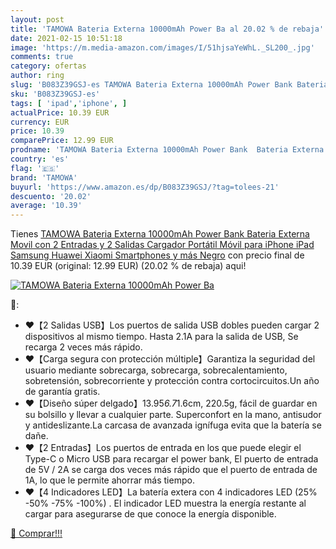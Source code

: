 ```yaml
---
layout: post
title: 'TAMOWA Bateria Externa 10000mAh Power Ba al 20.02 % de rebaja'
date: 2021-02-15 10:51:18
image: 'https://m.media-amazon.com/images/I/51hjsaYeWhL._SL200_.jpg'
comments: true
category: ofertas
author: ring
slug: 'B083Z39GSJ-es TAMOWA Bateria Externa 10000mAh Power Bank Bateria Externa...'
sku: 'B083Z39GSJ-es'
tags: [ 'ipad','iphone', ]
actualPrice: 10.39 EUR
currency: EUR
price: 10.39
comparePrice: 12.99 EUR
prodname: 'TAMOWA Bateria Externa 10000mAh Power Bank  Bateria Externa Movil con 2 Entradas y 2 Salidas Cargador Portátil Móvil para iPhone  iPad  Samsung  Huawei  Xiaomi  Smartphones y más  Negro'
country: 'es'
flag: '🇪🇸'
brand: 'TAMOWA'
buyurl: 'https://www.amazon.es/dp/B083Z39GSJ/?tag=tolees-21'
descuento: '20.02'
average: '10.39'
---
```


Tienes [TAMOWA Bateria Externa 10000mAh Power Bank  Bateria Externa Movil con 2 Entradas y 2 Salidas Cargador Portátil Móvil para iPhone  iPad  Samsung  Huawei  Xiaomi  Smartphones y más  Negro](https://www.amazon.es/dp/B083Z39GSJ/?tag=tolees-21) con precio final de  10.39 EUR (original: 12.99 EUR) (20.02 %  de rebaja) aqui!

[![TAMOWA Bateria Externa 10000mAh Power Ba](https://m.media-amazon.com/images/I/51hjsaYeWhL._SL200_.jpg)](https://www.amazon.es/dp/B083Z39GSJ/?tag=tolees-21)

🔎:

- ❤【2 Salidas USB】Los puertos de salida USB dobles pueden cargar 2 dispositivos al mismo tiempo. Hasta 2.1A para la salida de USB, Se recarga 2 veces más rápido.
- ❤【Carga segura con protección múltiple】Garantiza la seguridad del usuario mediante sobrecarga, sobrecarga, sobrecalentamiento, sobretensión, sobrecorriente y protección contra cortocircuitos.Un año de garantía gratis.
- ❤【Diseño súper delgado】13.95*6.7*1.6cm, 220.5g, fácil de guardar en su bolsillo y llevar a cualquier parte. Superconfort en la mano, antisudor y antideslizante.La carcasa de avanzada ignífuga evita que la batería se dañe.
- ❤【2 Entradas】Los puertos de entrada en los que puede elegir el Type-C o Micro USB para recargar el power bank, El puerto de entrada de 5V / 2A se carga dos veces más rápido que el puerto de entrada de 1A, lo que le permite ahorrar más tiempo.
- ❤【4 Indicadores LED】La batería extera con 4 indicadores LED (25% -50% -75% -100%) . El indicador LED muestra la energía restante al cargar para asegurarse de que conoce la energía disponible.

[🛒 Comprar!!!](https://www.amazon.es/dp/B083Z39GSJ/?tag=tolees-21)
